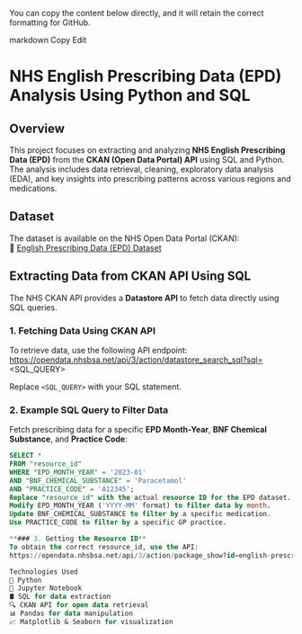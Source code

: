 You can copy the content below directly, and it will retain the correct formatting for GitHub.

markdown
Copy
Edit
# NHS English Prescribing Data (EPD) Analysis Using Python and SQL  

## Overview  
This project focuses on extracting and analyzing **NHS English Prescribing Data (EPD)** from the **CKAN (Open Data Portal) API** using SQL and Python. The analysis includes data retrieval, cleaning, exploratory data analysis (EDA), and key insights into prescribing patterns across various regions and medications.  

## Dataset  
The dataset is available on the NHS Open Data Portal (CKAN):  
🔗 [English Prescribing Data (EPD) Dataset](https://opendata.nhsbsa.net/dataset/english-prescribing-data-epd)  

## Extracting Data from CKAN API Using SQL  
The NHS CKAN API provides a **Datastore API** to fetch data directly using SQL queries.  

### 1. Fetching Data Using CKAN API  
To retrieve data, use the following API endpoint:  
https://opendata.nhsbsa.net/api/3/action/datastore_search_sql?sql=<SQL_QUERY>

Replace `<SQL_QUERY>` with your SQL statement.  

### 2. Example SQL Query to Filter Data  
Fetch prescribing data for a specific **EPD Month-Year**, **BNF Chemical Substance**, and **Practice Code**:  

```sql
SELECT * 
FROM "resource_id" 
WHERE "EPD_MONTH_YEAR" = '2023-01' 
AND "BNF_CHEMICAL_SUBSTANCE" = 'Paracetamol' 
AND "PRACTICE_CODE" = 'A12345';
Replace "resource_id" with the actual resource ID for the EPD dataset.
Modify EPD_MONTH_YEAR ('YYYY-MM' format) to filter data by month.
Update BNF_CHEMICAL_SUBSTANCE to filter by a specific medication.
Use PRACTICE_CODE to filter by a specific GP practice.

**### 3. Getting the Resource ID**
To obtain the correct resource_id, use the API:
https://opendata.nhsbsa.net/api/3/action/package_show?id=english-prescribing-data-epd

Technologies Used
🐍 Python
📓 Jupyter Notebook
🛢️ SQL for data extraction
🔍 CKAN API for open data retrieval
📊 Pandas for data manipulation
📈 Matplotlib & Seaborn for visualization











